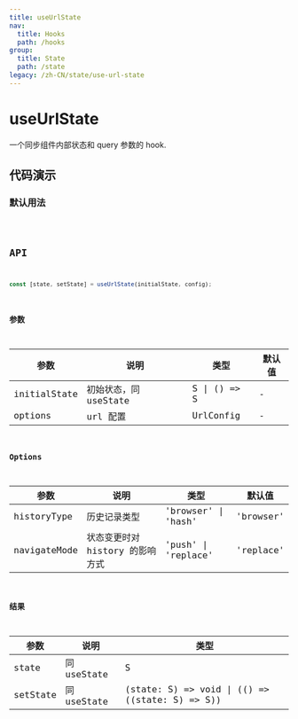 ```yaml
---
title: useUrlState
nav:
  title: Hooks
  path: /hooks
group:
  title: State
  path: /state
legacy: /zh-CN/state/use-url-state
---
```


# useUrlState

一个同步组件内部状态和 query 参数的 hook.

## 代码演示

### 默认用法

<code src="./demo/demo1.tsx" />

## API

```typescript
const [state, setState] = useUrlState(initialState, config);
```

### 参数

| 参数    | 说明                                         | 类型                   | 默认值 |
|---------|----------------------------------------------|------------------------|--------|
| initialState | 初始状态，同 useState                       | S \| () => S                    | -      |
| options | url 配置                       | UrlConfig                    | -      |

### Options

| 参数    | 说明                                         | 类型                   | 默认值 |
|------|--------------|--------|--------|
| historyType | 历史记录类型  | 'browser' \| 'hash' |  'browser'    |
| navigateMode | 状态变更时对 history 的影响方式 | 'push' \| 'replace' | 'replace'    |

### 结果

| 参数     | 说明                                     | 类型       |
|----------|------------------------------------------|------------|
| state  | 同 useState                             | S    |
| setState     | 同 useState                             |  (state: S) => void \| (() => ((state: S) => S))      |
